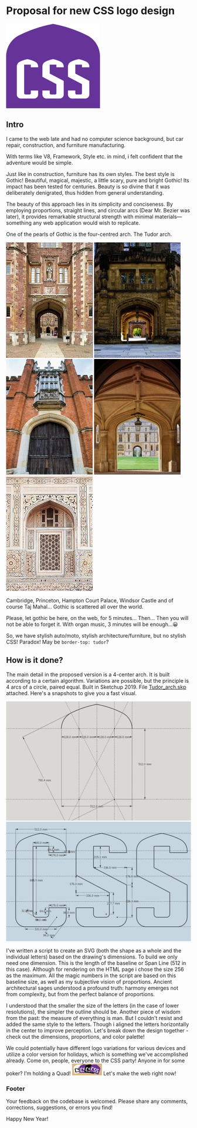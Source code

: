 # Proposal for new CSS logo design

![Proposal for new CSS logo design](./assets/logo_css_regular.png)

## Intro

I came to the web late and had no computer science background,
but car repair, construction, and furniture manufacturing.

With terms like V8, Framework, Style etc. in mind, i felt confident that the adventure would be simple.

Just like in construction, furniture has its own styles. The
best style is Gothic! Beautiful, magical, majestic, a little
scary, pure and bright Gothic! Its impact has been tested for
centuries. Beauty is so divine that it was deliberately
denigrated, thus hidden from general understanding.

The beauty of this approach lies in its simplicity and conciseness. By employing proportions, straight lines, and circular arcs (Dear Mr. Bezier was later), it provides remarkable structural strength with minimal materials—something any web application would wish to replicate.

One of the pearls of Gothic is the four-centred arch. The Tudor
arch.

![Cambridge](./assets/architcture/Cambridge.jpg)
![Princeton](./assets/architcture/Princeton.jpg)
![Hampton Court Palace](./assets/architcture/Hampton%20Court%20Palace.jpg)
![Windsor Castle](./assets/architcture/Windsor%20Castle.jpg)
![Taj Mahal](./assets/architcture/Taj%20Mahal.jpg)

Cambridge, Princeton, Hampton Court Palace, Windsor Castle and of course Taj Mahal... Gothic is scattered all over the world.

Please, let gothic be here, on the web, for 5 minutes... Then...
Then you will not be able to forget it. With organ music, 3
minutes will be enough...😀

So, we have stylish auto/moto, stylish architecture/furniture, but no stylish
CSS! Paradox! May be `border-top: tudor`?

## How is it done?

The main detail in the proposed version is a 4-center arch. It is built according to a certain algorithm. Variations are possible, but the principle is 4 arcs of a circle, paired equal. Built in Sketchup 2019. File <ins>Tudor_arch.skp</ins> attached. Here's a snapshots to give you a fast visual.

![Tudor Arch](./assets/Tudor_arch.jpg)
![Letters](./assets/letters.jpg)

I've written a script to create an SVG (both the shape as a whole and the individual letters) based on the drawing's dimensions. To build we only need one dimension. This is the length of the baseline or Span Line (512 in this case). Although for rendering on the HTML page i chose the size 256 as the maximum. All the magic numbers in the script are based on this baseline size, as well as my subjective vision of proportions. Ancient architectural sages understood a profound truth: harmony emerges not from complexity, but from the perfect balance of proportions.

I understood that the smaller the size of the letters (in the case of lower resolutions), the simpler the outline should be. Another piece of wisdom from the past: the measure of everything is man. But I couldn't resist and added the same style to the letters. Though i aligned the letters horizontally in the center to improve perception. Let's break down the design together - check out the dimensions, proportions, and color palette!

We could potentially have different logo variations for various devices and utilize a color version for holidays, which is something we've accomplished already. Come on, people, everyone to the CSS party! Anyone in for some poker? I’m holding a Quad! ![quad](./assets/Quad.jpg) Let's make
the web right now!

### Footer

Your feedback on the codebase is welcomed. Please share any comments, corrections, suggestions, or errors you find!

Happy New Year!
